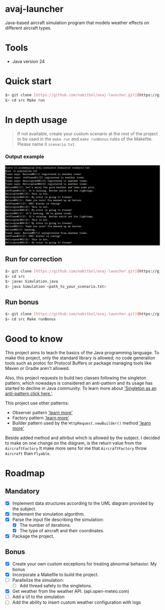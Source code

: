 # avaj-launcher
Java-based aircraft simulation program that models weather effects on different aircraft types.

# Tools
- Java version 24

# Quick start
```bash
$> git clone [https://github.com/nabitbol/avaj-launcher.git](https://github.com/nabitbol/avaj-launcher.git)
$> cd src Make run
```

# In depth usage
> If not available, create your custom scenario at the root of the project to be used in the `make run`
> and `make runBonus` rules of the Makefile. Please name it `scenario.txt`.

### Output example

![Simulation logs](./simulation_logs.png)

## Run for correction
```bash
$> git clone [https://github.com/nabitbol/avaj-launcher.git](https://github.com/nabitbol/avaj-launcher.git)
$> cd src
$> javac Simulation.java
$> java Simulation <path_to_your_scenario.txt>
```
## Run bonus
```bash
$> git clone [https://github.com/nabitbol/avaj-launcher.git](https://github.com/nabitbol/avaj-launcher.git)
$> cd src Make runBonus
```

# Good to know
This project aims to teach the basics of the Java programming language. To make this project, only the standard library is allowed; no code generation tools such as protoc for Protocol Buffers or package managing tools like Maven or Gradle aren't allowed.

Also, this project requests to build two classes following the singleton pattern, which nowadays is considered an anti-pattern and its usage has started to decline in Java community. To learn more about ['Singleton as an anti-pattern click here.'](https://www.michaelsafyan.com/tech/design/patterns/singleton).

This project use other patterns:
- Observer pattern ['learn more'](https://en.wikipedia.org/wiki/Observer_pattern)
- Factory pattern ['learn more'](https://en.wikipedia.org/wiki/Factory_method_pattern)
- Builder pattern used by the `HttpRequest.newBuilder()` method ['learn more'](https://en.wikipedia.org/wiki/Builder_pattern)


Beside added method and attribut which is allowed by the subject. I decided to make on one change on the diagram, is the return value from the `AircraftFactory`
It make more sens for me that `AircraftFactory` throw `Aircraft` than `Flyable`.


# Roadmap

## Mandatory
- [x] Implement data structures according to the UML diagram provided by the subject.
- [x] Implement the simulation algorithm.
- [x] Parse the input file describing the simulation:
    - [x] The number of iterations.
    - [x] The type of aircraft and their coordinates.
- [x] Package the project.

## Bonus
- [x] Create your own custom exceptions for treating abnormal behavior.
My bonus
- [x] Incorporate a Makefile to build the project.
- [ ] Parallelize the simulation:
    - [ ] Add thread safety to the singletons.
- [x] Get weather from the weather API. (api.open-meteo.com)
- [ ] Add a UI to the simulation
- [ ] Add the ability to insert custom weather configuration with logs
